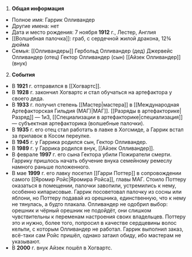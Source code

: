 1. **Общая информация**
 - Полное имя: Гаррик Олливандер
 - Другие имена: нет
 - Дата и место рождения: 7 ноября **1912** г., Лестер, Англия
 - [[Волшебная палочка]]: граб, с сердечной жилой дракона, 12¾ дюйма
 - Семья: [[Олливандеры]]
	Гербольд Олливандер (дед)
	Джервейс Олливандер (отец)
	Гектор Олливандер (сын)
	[[Айзек Олливандер]] (внук)

2. **События**
 - В **1921** г. отправился в [[Хогвартс]].
 - В **1928** г. закончил Хогвартс и стал обучаться на артефактора у своего деда.
 - В **1933** г. получил степень [[Мастер|мастера]] в [[Международная Артефакторская Гильдия (МАГ)|МАГ]]. [[Разряды в артефакторике|Разряд]] — 1и3, [[Специализации в артефакторике|специализация]] — субъектная артефакторика (волшебные палочки).
 - В **1935** г. его отец стал работать в лавке в Хогсмиде, а Гаррик встал за прилавок в Косом переулке.
 - В **1945** г. у Гаррика родился сын, Гектор Олливандер.
 - В **1989** г. у Гаррика родился внук, [[Айзек Олливандер]].
 - В феврале **1997** г. его сына Гектора убили Пожиратели смерти. Гаррику пришлось начать обучение внука семейному ремеслу намного раньше положенного.
 - В мае **1999** г. его лавку посетил [[Гарри Поттер]] в сопровождении самого [[Яромир Ройс|Яромира Ройса]], главы МАГ. Стоило Поттеру оказаться в помещении, палочки завопили, устремились к нему, особенно кипарисовые. Гаррик посоветовал палочку из сосны или яблони, но Поттеру подавай из орешника, единственную, что к нему не тянулась, а будто плакала. Олливандер не одобрил выбор: орешник и чёрный орешник не подойдёт, они слишком чувствительны к переменам настроения своих владельцев. Поттеру это и нужно, более того, попросил в качестве сердцевины волос кельпи, с которым Олливандер не работал. Гаррик выполнил заказ, всё-таки сам Ройс пришёл, однако затаил обиду, ибо мастерам не указывают.
 - В **2000** г. внук Айзек пошёл в Хогвартс.